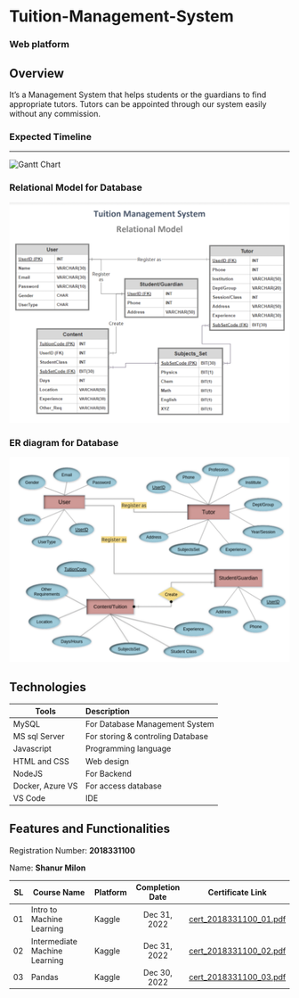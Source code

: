 # Tuition-Management-System
### Web platform


## Overview

It’s a Management System that helps students or the guardians to
find appropriate tutors.
Tutors can be appointed through our system
easily without any commission.

### Expected Timeline
-----------------
![Gantt Chart](Gantt_chart.png)


### Relational Model for Database
<p align="center"> <img src="rmodelTMS.png"> </p>

### ER diagram for Database

<p align="center"> <img src="ER diagramTMS.png"> </p>


Technologies 
----------------------------------
Tools | Description 
--------------|:------------|
MySQL | For Database Management System 
MS sql Server | For storing & controling Database
Javascript | Programming language
HTML and CSS | Web design
NodeJS | For Backend
Docker, Azure VS | For access database
VS Code | IDE

                     


## Features and Functionalities

Registration Number: **2018331100**  

Name: **Shanur Milon**

|   SL | Course Name                   | Platform | Completion Date | Certificate Link                                                                                  |
| ---: | ----------------------------- | -------- | :-------------: | ------------------------------------------------------------------------------------------------- |
|   01 | Intro to Machine Learning     | Kaggle   |  Dec 31, 2022   | [cert_2018331100_01.pdf](https://www.kaggle.com/learn/certification/shanurmilon00/intro-to-machine-learning)               |
|   02 | Intermediate Machine Learning | Kaggle   |  Dec 31, 2022   | [cert_2018331100_02.pdf](https://www.kaggle.com/learn/certification/shanurmilon00/intermediate-machine-learning)              |
|   03 | Pandas                        | Kaggle   |  Dec 30, 2022   | [cert_2018331100_03.pdf](https://www.kaggle.com/learn/certification/shanurmilon00/pandas)         |
